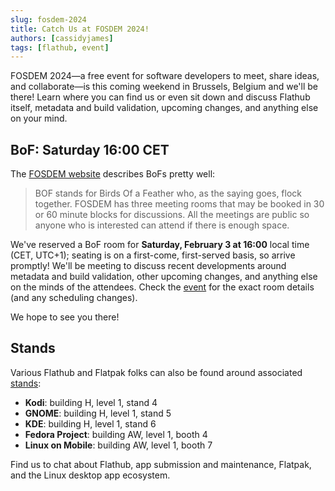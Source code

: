 ```yaml
---
slug: fosdem-2024
title: Catch Us at FOSDEM 2024!
authors: [cassidyjames]
tags: [flathub, event]
---
```


FOSDEM 2024—a free event for software developers to meet, share ideas, and collaborate—is this coming weekend in Brussels, Belgium and we'll be there! Learn where you can find us or even sit down and discuss Flathub itself, metadata and build validation, upcoming changes, and anything else on your mind.

<!-- truncate -->

## BoF: Saturday 16:00 CET

The [FOSDEM website] describes BoFs pretty well: 

>BOF stands for Birds Of a Feather who, as the saying goes, flock together. FOSDEM has three meeting rooms that may be booked in 30 or 60 minute blocks for discussions. All the meetings are public so anyone who is interested can attend if there is enough space. 

We've reserved a BoF room for **Saturday, February 3 at 16:00** local time (CET, UTC+1); seating is on a first-come, first-served basis, so arrive promptly! We'll be meeting to discuss recent developments around metadata and build validation, other upcoming changes, and anything else on the minds of the attendees. Check the [event] for the exact room details (and any scheduling changes).

We hope to see you there!

## Stands

Various Flathub and Flatpak folks can also be found around associated [stands]:

- **Kodi**: building H, level 1, stand 4
- **GNOME**: building H, level 1, stand 5
- **KDE**: building H, level 1, stand 6
- **Fedora Project**: building AW, level 1, booth 4
- **Linux on Mobile**: building AW, level 1, booth 7

Find us to chat about Flathub, app submission and maintenance, Flatpak, and the Linux desktop app ecosystem.

[FOSDEM website]: https://fosdem.org/2024/
[event]: https://fosdem.org/2024/schedule/event/fosdem-2024-3715-flathub-flatpak-bof/
[stands]: https://fosdem.org/2024/stands/
